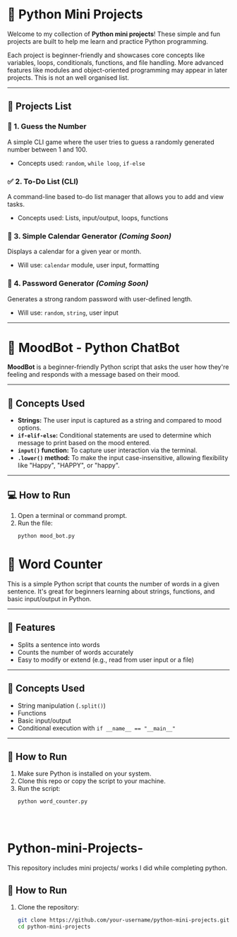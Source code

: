 
# 🐍 Python Mini Projects

Welcome to my collection of **Python mini projects**! These simple and fun projects are built to help me learn and practice Python programming.

Each project is beginner-friendly and showcases core concepts like variables, loops, conditionals, functions, and file handling. More advanced features like modules and object-oriented programming may appear in later projects.
This is not an well organised list.

---

## 📂 Projects List

### 🎲 1. Guess the Number
A simple CLI game where the user tries to guess a randomly generated number between 1 and 100.
- Concepts used: `random`, `while loop`, `if-else`

### ✅ 2. To-Do List (CLI)
A command-line based to-do list manager that allows you to add and view tasks.
- Concepts used: Lists, input/output, loops, functions

### 📆 3. Simple Calendar Generator *(Coming Soon)*
Displays a calendar for a given year or month.
- Will use: `calendar` module, user input, formatting

### 🔐 4. Password Generator *(Coming Soon)*
Generates a strong random password with user-defined length.
- Will use: `random`, `string`, user input

---

# 🤖 MoodBot - Python ChatBot

**MoodBot** is a beginner-friendly Python script that asks the user how they're feeling and responds with a message based on their mood.

---

## 🧠 Concepts Used

- **Strings:** The user input is captured as a string and compared to mood options.
- **`if-elif-else`:** Conditional statements are used to determine which message to print based on the mood entered.
- **`input()` function:** To capture user interaction via the terminal.
- **`.lower()` method:** To make the input case-insensitive, allowing flexibility like "Happy", "HAPPY", or "happy".

---

## 💻 How to Run

1. Open a terminal or command prompt.
2. Run the file:
   ```bash
   python mood_bot.py

# 📝 Word Counter

This is a simple Python script that counts the number of words in a given sentence. It's great for beginners learning about strings, functions, and basic input/output in Python.

---

## 📌 Features

- Splits a sentence into words
- Counts the number of words accurately
- Easy to modify or extend (e.g., read from user input or a file)

---

## 🧠 Concepts Used

- String manipulation (`.split()`)
- Functions
- Basic input/output
- Conditional execution with `if __name__ == "__main__"`

---

## 🚀 How to Run

1. Make sure Python is installed on your system.
2. Clone this repo or copy the script to your machine.
3. Run the script:
   ```bash
   python word_counter.py
   




# Python-mini-Projects-
This repository includes mini projects/ works I did while completing python.
## 🚀 How to Run

1. Clone the repository:
   ```bash
   git clone https://github.com/your-username/python-mini-projects.git
   cd python-mini-projects
